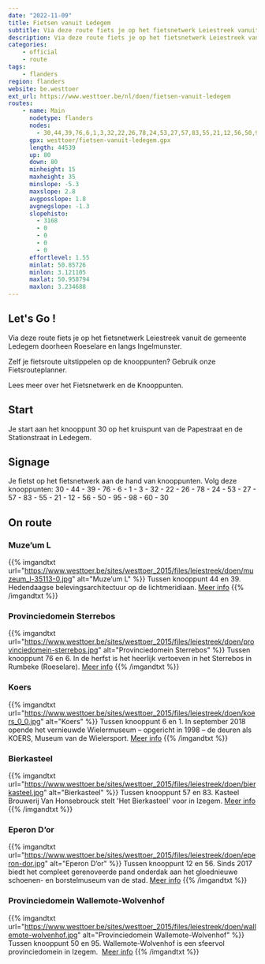 ```yaml
---
date: "2022-11-09"
title: Fietsen vanuit Ledegem
subtitle: Via deze route fiets je op het fietsnetwerk Leiestreek vanuit de gemeente Ledegem doorheen Roeselare en langs Ingelmunster
description: Via deze route fiets je op het fietsnetwerk Leiestreek vanuit de gemeente Ledegem doorheen Roeselare en langs Ingelmunster
categories:
    - official
    - route
tags:
    - flanders
region: flanders
website: be.westtoer
ext_url: https://www.westtoer.be/nl/doen/fietsen-vanuit-ledegem
routes:
    - name: Main
      nodetype: flanders
      nodes:
        - 30,44,39,76,6,1,3,32,22,26,78,24,53,27,57,83,55,21,12,56,50,95,98,60,30
      gpx: westtoer/fietsen-vanuit-ledegem.gpx
      length: 44539
      up: 80
      down: 80
      minheight: 15
      maxheight: 35
      minslope: -5.3
      maxslope: 2.8
      avgposslope: 1.8
      avgnegslope: -1.3
      slopehisto:
        - 3168
        - 0
        - 0
        - 0
        - 0
      effortlevel: 1.55
      minlat: 50.85726
      minlon: 3.121105
      maxlat: 50.958794
      maxlon: 3.234688
---
```


## Let's Go ! 

Via deze route fiets je op het fietsnetwerk Leiestreek vanuit de gemeente Ledegem doorheen Roeselare en langs Ingelmunster.

Zelf je fietsroute uitstippelen op de knooppunten? Gebruik onze Fietsrouteplanner.

Lees meer over het Fietsnetwerk en de Knooppunten.

## Start

Je start aan het knooppunt 30 op het kruispunt van de Papestraat en de Stationstraat in Ledegem.

## Signage

Je fietst op het fietsnetwerk aan de hand van knooppunten. Volg deze knooppunten: 30 - 44 - 39 - 76 - 6 - 1 - 3 - 32 - 22 - 26 - 78 - 24 - 53 - 27 - 57 - 83 - 55 - 21 - 12 - 56 - 50 - 95 - 98 - 60 - 30

## On route

### Muze’um L

{{% imgandtxt url="https://www.westtoer.be/sites/westtoer_2015/files/leiestreek/doen/muzeum_l-35113-0.jpg" alt="Muze’um L" %}}
Tussen knooppunt 44 en 39.
	Hedendaagse belevingsarchitectuur op de lichtmeridiaan.
	[Meer info](/nl/doen/muzeum-l)
{{% /imgandtxt %}}

### Provinciedomein Sterrebos

{{% imgandtxt url="https://www.westtoer.be/sites/westtoer_2015/files/leiestreek/doen/provinciedomein-sterrebos.jpg" alt="Provinciedomein Sterrebos" %}}
Tussen knooppunt 76 en 6.
	In de herfst is het heerlijk vertoeven in het Sterrebos in Rumbeke (Roeselare).
	[Meer info](/nl/doen/provinciedomein-sterrebos)
{{% /imgandtxt %}}

### Koers

{{% imgandtxt url="https://www.westtoer.be/sites/westtoer_2015/files/leiestreek/doen/koers_0_0.jpg" alt="Koers" %}}
Tussen knooppunt 6 en 1.
	In september 2018 opende het vernieuwde Wielermuseum – opgericht in 1998 – de deuren als KOERS, Museum van de Wielersport.
	[Meer info](/nl/doen/koers)
{{% /imgandtxt %}}

### Bierkasteel

{{% imgandtxt url="https://www.westtoer.be/sites/westtoer_2015/files/leiestreek/doen/bierkasteel.jpg" alt="Bierkasteel" %}}
Tussen knooppunt 57 en 83.
	Kasteel Brouwerij Van Honsebrouck stelt 'Het Bierkasteel' voor in Izegem.
	[Meer info](/nl/eten-drinken/bierkasteel-van-brouwerij-vanhonsebrouck)
{{% /imgandtxt %}}

### Eperon D’or

{{% imgandtxt url="https://www.westtoer.be/sites/westtoer_2015/files/leiestreek/doen/eperon-dor.jpg" alt="Eperon D’or" %}}
Tussen knooppunt 12 en 56.
	Sinds 2017 biedt het compleet gerenoveerde pand onderdak aan het gloednieuwe schoenen- en borstelmuseum van de stad.
	[Meer info](/nl/doen/eperon-dor)
{{% /imgandtxt %}}

### Provinciedomein Wallemote-Wolvenhof

{{% imgandtxt url="https://www.westtoer.be/sites/westtoer_2015/files/leiestreek/doen/wallemote-wolvenhof.jpg" alt="Provinciedomein Wallemote-Wolvenhof" %}}
Tussen knooppunt 50 en 95.
	Wallemote-Wolvenhof is een sfeervol provinciedomein in Izegem. 
	[Meer info](/nl/doen/provinciedomein-wallemote-wolvenhof)
{{% /imgandtxt %}}


